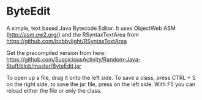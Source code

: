 # ByteEdit
A simple, text based Java Bytecode Editor.
It uses ObjectWeb ASM (http://asm.ow2.org/) and the RSyntaxTextArea from https://github.com/bobbylight/RSyntaxTextArea

Get the precompiled version from here: https://github.com/SuspiciousActivity/Random-Java-Stuff/blob/master/ByteEdit.jar

To open up a file, drag it onto the left side. To save a class, press CTRL + S on the right side, to save the jar file, press on the left side. With F5 you can reload either the file or only the class.

